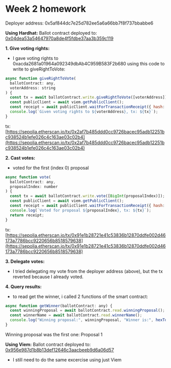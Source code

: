 # Week 2 homework

Deployer address: 0x5af844dc7e25d782ee5a6a66bb7f8f737bbabbe6

**Using Hardhat:**
Ballot contract deployed to: [0x04dea53a54647970a8de4f5fdbe37aa3b359c119](https://sepolia.etherscan.io/address/0x04dea53a54647970a8de4f5fdbe37aa3b359c119)

**1. Give voting rights:**

- I gave voting rights to 0xacda2681a01964a092349dbAb4C959B583F2b680
  using this code to write to giveRightToVote:

```javascript
async function giveRightToVote(
  ballotContract: any, 
  voterAddress: string
) {
  const tx = await ballotContract.write.giveRightToVote([voterAddress]);
  const publicClient = await viem.getPublicClient();
  const receipt = await publicClient.waitForTransactionReceipt({ hash: tx });
  console.log(`Given voting rights to ${voterAddress}, tx: ${tx}`);
}
```

tx: [https://sepolia.etherscan.io/tx/0x2af7b485ddd0cc9726bacec95adb12251bc938524b1efe026c4c163ae03c02b4](https://sepolia.etherscan.io/tx/0x2af7b485ddd0cc9726bacec95adb12251bc938524b1efe026c4c163ae03c02b4)

**2. Cast votes:**

- voted for the first (index 0) proposal

```javascript
async function vote(
  ballotContract: any, 
  proposalIndex: number
) {
  const tx = await ballotContract.write.vote([BigInt(proposalIndex)]);
  const publicClient = await viem.getPublicClient();
  const receipt = await publicClient.waitForTransactionReceipt({ hash: tx });
  console.log(`Voted for proposal ${proposalIndex}, tx: ${tx}`);
  return receipt;
}
```

tx: [https://sepolia.etherscan.io/tx/0x91e1b28721e41c53836b12870ddfe002d46173a7786bcc9220656b8518579638](https://sepolia.etherscan.io/tx/0x91e1b28721e41c53836b12870ddfe002d46173a7786bcc9220656b8518579638)

**3. Delegate votes:**

- I tried delegating my vote from the deployer address (above), but the tx reverted because I already voted.

**4. Query results:**

- to read get the winner, i called 2 functions of the smart contract:

```javascript
async function getWinner(ballotContract: any) {
  const winningProposal = await ballotContract.read.winningProposal();
  const winnerName = await ballotContract.read.winnerName();
  console.log("Winning proposal:", winningProposal, "Winner is:", hexToString(winnerName, { size: 32 }))
}
```

Winning proposal was the first one: Proposal 1

**Using Viem:**
Ballot contract deployed to: [0x956e987d1b8b13def12646c3aacbeeb9d6a06d57](https://sepolia.etherscan.io/address/0x956e987d1b8b13def12646c3aacbeeb9d6a06d57)

- I still need to do the same excercise using just Viem
